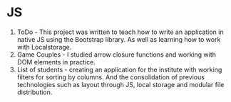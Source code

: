 # JS
1. ToDo - This project was written to teach how to write an application in native JS using the Bootstrap library. As well as learning how to work with Localstorage.
2. Game Couples - I studied arrow closure functions and working with DOM elements in practice.
3. List of students - creating an application for the institute with working filters for sorting by columns. And the consolidation of previous technologies such as layout through JS, local storage and modular file distribution.